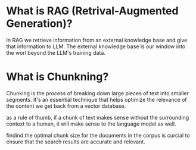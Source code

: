 # What is RAG (Retrival-Augmented Generation)?

In RAG we retrieve information from an external knowledge base and give that information to LLM. The external knowledge base is our window into the worl beyond the LLM's training data.

# What is Chunkning?

Chunking is the process of breaking down large pieces of text into smaller segments. It's an essential technique that helps optimize the relevance of the content we get back from a vector database.

as a rule of thumb, if a chunk of text makes sense without the surrounding context to a human, it will make sense to the language model as well.

findind the optimal chunk size for the documents in the corpus is curcial to ensure that the search results are accurate and relevant.
